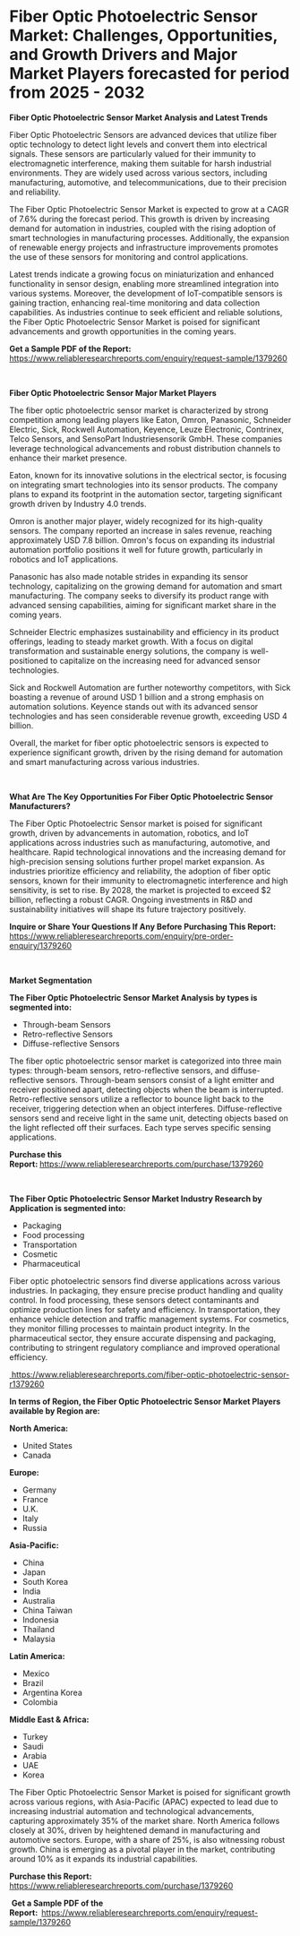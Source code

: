 <p><h1>Fiber Optic Photoelectric Sensor Market: Challenges, Opportunities, and Growth Drivers and Major Market Players forecasted for period from 2025 - 2032</h1></p><p><strong>Fiber Optic Photoelectric Sensor Market Analysis and Latest Trends</strong></p>
<p><p>Fiber Optic Photoelectric Sensors are advanced devices that utilize fiber optic technology to detect light levels and convert them into electrical signals. These sensors are particularly valued for their immunity to electromagnetic interference, making them suitable for harsh industrial environments. They are widely used across various sectors, including manufacturing, automotive, and telecommunications, due to their precision and reliability.</p><p>The Fiber Optic Photoelectric Sensor Market is expected to grow at a CAGR of 7.6% during the forecast period. This growth is driven by increasing demand for automation in industries, coupled with the rising adoption of smart technologies in manufacturing processes. Additionally, the expansion of renewable energy projects and infrastructure improvements promotes the use of these sensors for monitoring and control applications. </p><p>Latest trends indicate a growing focus on miniaturization and enhanced functionality in sensor design, enabling more streamlined integration into various systems. Moreover, the development of IoT-compatible sensors is gaining traction, enhancing real-time monitoring and data collection capabilities. As industries continue to seek efficient and reliable solutions, the Fiber Optic Photoelectric Sensor Market is poised for significant advancements and growth opportunities in the coming years.</p></p>
<p><strong>Get a Sample PDF of the Report:&nbsp;</strong> <a href="https://www.reliableresearchreports.com/enquiry/request-sample/1379260?utm_campaign=36&utm_medium=2&utm_source=Github&utm_content=ia&utm_term=15042025&utm_id=fiber-optic-photoelectric-sensor">https://www.reliableresearchreports.com/enquiry/request-sample/1379260</a></p>
<p>&nbsp;</p>
<p><strong>Fiber Optic Photoelectric Sensor Major Market Players</strong></p>
<p><p>The fiber optic photoelectric sensor market is characterized by strong competition among leading players like Eaton, Omron, Panasonic, Schneider Electric, Sick, Rockwell Automation, Keyence, Leuze Electronic, Contrinex, Telco Sensors, and SensoPart Industriesensorik GmbH. These companies leverage technological advancements and robust distribution channels to enhance their market presence.</p><p>Eaton, known for its innovative solutions in the electrical sector, is focusing on integrating smart technologies into its sensor products. The company plans to expand its footprint in the automation sector, targeting significant growth driven by Industry 4.0 trends.</p><p>Omron is another major player, widely recognized for its high-quality sensors. The company reported an increase in sales revenue, reaching approximately USD 7.8 billion. Omron's focus on expanding its industrial automation portfolio positions it well for future growth, particularly in robotics and IoT applications.</p><p>Panasonic has also made notable strides in expanding its sensor technology, capitalizing on the growing demand for automation and smart manufacturing. The company seeks to diversify its product range with advanced sensing capabilities, aiming for significant market share in the coming years.</p><p>Schneider Electric emphasizes sustainability and efficiency in its product offerings, leading to steady market growth. With a focus on digital transformation and sustainable energy solutions, the company is well-positioned to capitalize on the increasing need for advanced sensor technologies.</p><p>Sick and Rockwell Automation are further noteworthy competitors, with Sick boasting a revenue of around USD 1 billion and a strong emphasis on automation solutions. Keyence stands out with its advanced sensor technologies and has seen considerable revenue growth, exceeding USD 4 billion.</p><p>Overall, the market for fiber optic photoelectric sensors is expected to experience significant growth, driven by the rising demand for automation and smart manufacturing across various industries.</p></p>
<p>&nbsp;</p>
<p><strong>What Are The Key Opportunities For Fiber Optic Photoelectric Sensor Manufacturers?</strong></p>
<p><p>The Fiber Optic Photoelectric Sensor market is poised for significant growth, driven by advancements in automation, robotics, and IoT applications across industries such as manufacturing, automotive, and healthcare. Rapid technological innovations and the increasing demand for high-precision sensing solutions further propel market expansion. As industries prioritize efficiency and reliability, the adoption of fiber optic sensors, known for their immunity to electromagnetic interference and high sensitivity, is set to rise. By 2028, the market is projected to exceed $2 billion, reflecting a robust CAGR. Ongoing investments in R&D and sustainability initiatives will shape its future trajectory positively.</p></p>
<p><strong>Inquire or Share Your Questions If Any Before Purchasing This Report:</strong> <a href="https://www.reliableresearchreports.com/enquiry/pre-order-enquiry/1379260?utm_campaign=36&utm_medium=2&utm_source=Github&utm_content=ia&utm_term=15042025&utm_id=fiber-optic-photoelectric-sensor">https://www.reliableresearchreports.com/enquiry/pre-order-enquiry/1379260</a></p>
<p>&nbsp;</p>
<p><strong>Market Segmentation</strong></p>
<p><strong>The Fiber Optic Photoelectric Sensor Market Analysis by types is segmented into:</strong></p>
<p><ul><li>Through-beam Sensors</li><li>Retro-reflective Sensors</li><li>Diffuse-reflective Sensors</li></ul></p>
<p><p>The fiber optic photoelectric sensor market is categorized into three main types: through-beam sensors, retro-reflective sensors, and diffuse-reflective sensors. Through-beam sensors consist of a light emitter and receiver positioned apart, detecting objects when the beam is interrupted. Retro-reflective sensors utilize a reflector to bounce light back to the receiver, triggering detection when an object interferes. Diffuse-reflective sensors send and receive light in the same unit, detecting objects based on the light reflected off their surfaces. Each type serves specific sensing applications.</p></p>
<p><strong>Purchase this Report:&nbsp;</strong><a href="https://www.reliableresearchreports.com/purchase/1379260?utm_campaign=36&utm_medium=2&utm_source=Github&utm_content=ia&utm_term=15042025&utm_id=fiber-optic-photoelectric-sensor">https://www.reliableresearchreports.com/purchase/1379260</a></p>
<p>&nbsp;</p>
<p><strong>The Fiber Optic Photoelectric Sensor Market Industry Research by Application is segmented into:</strong></p>
<p><ul><li>Packaging</li><li>Food processing</li><li>Transportation</li><li>Cosmetic</li><li>Pharmaceutical</li></ul></p>
<p><p>Fiber optic photoelectric sensors find diverse applications across various industries. In packaging, they ensure precise product handling and quality control. In food processing, these sensors detect contaminants and optimize production lines for safety and efficiency. In transportation, they enhance vehicle detection and traffic management systems. For cosmetics, they monitor filling processes to maintain product integrity. In the pharmaceutical sector, they ensure accurate dispensing and packaging, contributing to stringent regulatory compliance and improved operational efficiency.</p></p>
<p><a href="https://www.reliableresearchreports.com/fiber-optic-photoelectric-sensor-r1379260?utm_campaign=36&utm_medium=2&utm_source=Github&utm_content=ia&utm_term=15042025&utm_id=fiber-optic-photoelectric-sensor">&nbsp;https://www.reliableresearchreports.com/fiber-optic-photoelectric-sensor-r1379260</a></p>
<p><strong>In terms of Region, the Fiber Optic Photoelectric Sensor Market Players available by Region are:</strong></p>
<p>
    <p> <strong> North America: </strong>
        <ul>
            <li>United States</li>
            <li>Canada</li>
        </ul>
        </p> 
    <p> <strong> Europe: </strong>
        <ul>
            <li>Germany</li>
            <li>France</li>
            <li>U.K.</li>
            <li>Italy</li>
            <li>Russia</li>
        </ul>
        </p> 
    <p> <strong> Asia-Pacific: </strong>
        <ul>
            <li>China</li>
            <li>Japan</li>
            <li>South Korea</li>
            <li>India</li>
            <li>Australia</li>
            <li>China Taiwan</li>
            <li>Indonesia</li>
            <li>Thailand</li>
            <li>Malaysia</li>
        </ul>
        </p> 
    <p> <strong> Latin America: </strong>
        <ul>
            <li>Mexico</li>
            <li>Brazil</li>
            <li>Argentina Korea</li>
            <li>Colombia</li>
        </ul>
        </p> 
    <p> <strong> Middle East & Africa: </strong>
        <ul>
            <li>Turkey</li>
            <li>Saudi</li>
            <li>Arabia</li>
            <li>UAE</li>
            <li>Korea</li>
        </ul>
    </p>
    </p>
<p><p>The Fiber Optic Photoelectric Sensor Market is poised for significant growth across various regions, with Asia-Pacific (APAC) expected to lead due to increasing industrial automation and technological advancements, capturing approximately 35% of the market share. North America follows closely at 30%, driven by heightened demand in manufacturing and automotive sectors. Europe, with a share of 25%, is also witnessing robust growth. China is emerging as a pivotal player in the market, contributing around 10% as it expands its industrial capabilities.</p></p>
<p><strong>Purchase this Report: </strong><a href="https://www.reliableresearchreports.com/purchase/1379260?utm_campaign=36&utm_medium=2&utm_source=Github&utm_content=ia&utm_term=15042025&utm_id=fiber-optic-photoelectric-sensor">https://www.reliableresearchreports.com/purchase/1379260</a></p>
<p>&nbsp;<strong>Get a Sample PDF of the Report:&nbsp;&nbsp;</strong><a href="https://www.reliableresearchreports.com/enquiry/request-sample/1379260?utm_campaign=36&utm_medium=2&utm_source=Github&utm_content=ia&utm_term=15042025&utm_id=fiber-optic-photoelectric-sensor">https://www.reliableresearchreports.com/enquiry/request-sample/1379260</a></p>
<p><strong></strong></p>
<p><p></p><p></p><p></p></p>